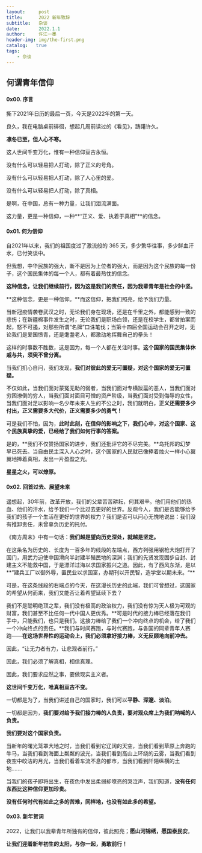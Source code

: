 ```yaml
---
layout:     post
title:      2022 新年致辞
subtitle:   杂谈
date:       2022.1.1
author:     许江一墨
header-img: img/the-first.png
catalog:   true
tags:
    - 杂谈
---
```

## 何谓青年信仰

#### 0x00. 序言

撕下2021年日历的最后一页，今天是2022年的第一天。

良久，我在电脑桌前徘徊，想起几周前读过的《看见》，踌躇许久。

**凛冬已至，但人心不寒。**

这人世间千变万化，惟有一种信仰亘古永恒。

没有什么可以轻易把人打动，除了正义的号角。

没有什么可以轻易把人打动，除了人心里的爱。

没有什么可以轻易把人打动，除了真相。

是啊，在中国，总有一种力量，让我们泪流满面。

这力量，更是一种信仰，一种**“正义、爱、执着于真相”**的信念。

#### 0x01. 何为信仰

自2021年以来，我们的祖国度过了激流般的 $365$ 天，多少繁华往事，多少鲜血汗水，已付笑谈中。

但我想，中华民族的强大，断不是因为上位者的强大，而是因为这个民族的每一份子，这个国民集体的每一个人，都有着最热忱的信念。

**这种信念，让我们继续前行，因为这是我们的责任，因为我辈青年是社会的中坚。**

**这种信念，更是一种信仰。**而这信仰，把我们照亮，给予我们力量。

当新冠疫情袭卷武汉之时，无论我们身在现场，还是在千里之外，都能感到一致的悲伤；在新疆棉事件发生之时，无论我们是职场白领，还是在校学生，都曾拍案而起，怒不可遏，对那些所谓“名牌”口诛笔伐；当第十四届全国运动会召开之时，无论我们是爱国愤青，还是耄耋老人，都激动地挥舞自己的拳头！

这样的时事数不胜数，这是因为，每一个人都在关注时事。**这个国家的国民集体休戚与共，须臾不曾分离。**

当我们扪心自问，我们发现，**我们对彼此的爱无可置疑，对这个国家的爱无可置疑。**

不仅如此，当我们面对蒙冤无助的弱者，当我们面对专横跋扈的恶人，当我们面对穷困潦倒的穷人，当我们面对面目可憎的资产阶级，当我们面对受到侮辱的女性，当我们面对足以影响一名少年未来人生的不公之时，我们就明白，**正义还需要多少付出，正义需要多大代价，正义需要多少的勇气！**

可是我们不怕，因为，**此时此刻，在信仰的影响之下，我们心中，对这个国家、这个民族真挚的爱，已经给了我们如何行事的答案。**

是的，**我们不仅赞扬国家的进步，我们还批评它的不尽完美。**乌托邦的幻梦早已死去。当自由民主深入人心之时，这个国家的人民就已像捧着烛火一样小心翼翼地捧着真相，发出一片盈盈之光。

**星星之火，可以燎原。**

#### 0x02. 回首过去、展望未来

遥想起，30年前，改革开放，我们的父辈苦苦耕耘，何其艰辛。他们用他们的热血、他们的汗水，给予我们一个比过去更好的世界。反观今人，我们是否能够给予我们的孩子一个生活在更好的世界的权力？我们是否可以问心无愧地说出：我们没有推卸责任，未曾辜负历史的托付。

《南方周末》中有一句话：**我们越是望向历史深处，就越是坚定。**

在这条名为历史的、长度为一百多年的线段的左端点，西方列强用钢枪大炮打开了国门，用武力迫使中国滑向半封建半殖民地的深渊；我们的先贤发现固步自封、封建主义不能救中国，于是漂洋过海以求国家振兴之道。因此，有了西风东渐，是以**”建兵工厂以御外辱，置民业以求国富，办期刊以开民智，造学堂以期未来。“**

可是，在这条线段的右端点的今天，在这漫长历史的此端，我们可曾想过，这国家的希望从何而来，我们又能否让着希望延续下去？

我们不是聪明绝顶之辈，我们没有极高的政治权力，我们没有惊为天人极为可观的财富，我们甚至不比任何一代中国人更优秀。**可是时代的接力棒已经落在我们手中，只能我们，也只是我们。这接力棒给了我们一个冲向终点的机会，给了我们一个冲向终点的责任。**我们与时间赛跑，与时代赛跑，与各国的同辈青年人赛跑——**在这场世界性的运动会上，我们必须拿好接力棒，义无反顾地向前冲去。**

因此，“让无力者有力，让悲观者前行。”

因此，我们必须了解真相，相信真理。

因此，我们要求应然之事，要做现实主义者。

**这世间千变万化，唯真相亘古不变。**

一切都是为了，当我们讲述自己的国家时，我们可以**平静、深邃、淡泊**。

一切都是因为，**我们要对给予我们接力棒的人负责，要对观众席上为我们呐喊的人负责。**

**我们要对这个国家负责。**

当新年的曙光笼罩大地之时，当我们看到它辽阔的天空，当我们看到草原上奔跑的牛马，当我们看到海面上粼粼的波光，当我们看到高山上环绕的云雾，当我们看到夜空中皎洁的月光，当我们看着车流不息的都市，当我们看到阡陌纵横的土地.......

当我们的孩子即将出生，在夜色中发出柔弱却嘹亮的哭泣声，我们知道，**没有任何东西比这种信仰更加珍贵。**

**没有任何时代有如此之多的苦难，同样地，也没有如此多的希望。**

#### 0x03. 新年贺词

2022，让我们以我辈青年所独有的信仰，彼此照亮；**愿山河锦绣，愿国泰民安**。

**让我们迎着新年初生的太阳，与你一起，勇敢前行！**

